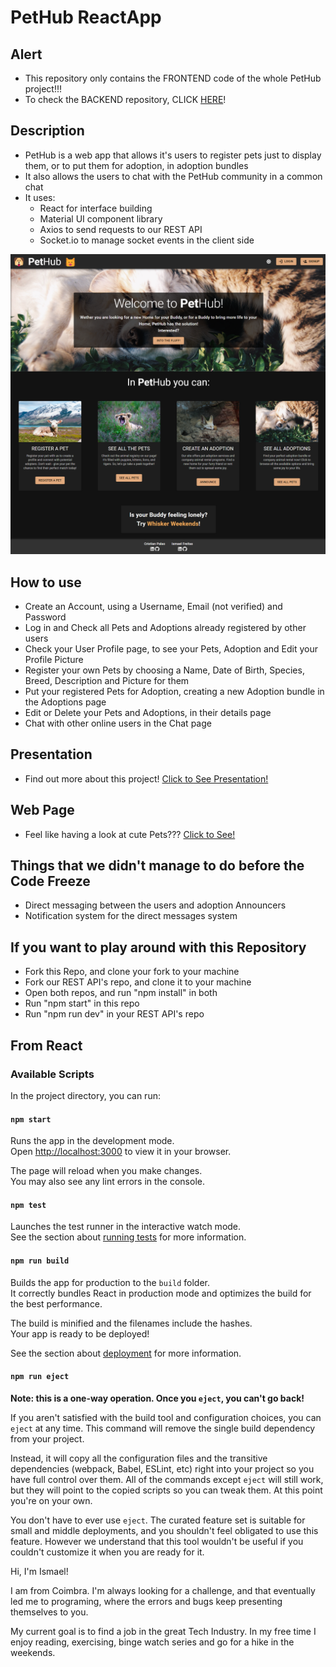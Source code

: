 # PetHub ReactApp

## Alert

- This repository only contains the FRONTEND code of the whole PetHub project!!!
- To check the BACKEND repository, CLICK [HERE](https://github.com/PetHub-MERN/pethub-server)!

## Description

- PetHub is a web app that allows it's users to register pets just to display them, or to put them for adoption, in adoption bundles
- It also allows the users to chat with the PetHub community in a common chat
- It uses:
    - React for interface building
    - Material UI component library
    - Axios to send requests to our REST API
    - Socket.io to manage socket events in the client side

![ScreenShot](./public/images/main-screenshot.png)

## How to use

- Create an Account, using a Username, Email (not verified) and Password
- Log in and Check all Pets and Adoptions already registered by other users
- Check your User Profile page, to see your Pets, Adoption and Edit your Profile Picture
- Register your own Pets by choosing a Name, Date of Birth, Species, Breed, Description and Picture for them
- Put your registered Pets for Adoption, creating a new Adoption bundle in the Adoptions page
- Edit or Delete your Pets and Adoptions, in their details page
- Chat with other online users in the Chat page

## Presentation

- Find out more about this project!
[Click to See Presentation!](https://drive.google.com/file/d/1sbukhnu7VPgh2sEfA0Od8Z15yslWLQot/view?usp=sharing)

## Web Page

- Feel like having a look at cute Pets???
[Click to See!](https://pethubpet.netlify.app/)

## Things that we didn't manage to do before the Code Freeze

- Direct messaging between the users and adoption Announcers
- Notification system for the direct messages system

## If you want to play around with this Repository

- Fork this Repo, and clone your fork to your machine
- Fork our REST API's repo, and clone it to your machine
- Open both repos, and run "npm install" in both
- Run "npm start" in this repo
- Run "npm run dev" in your REST API's repo

## From React

### Available Scripts

In the project directory, you can run:

#### `npm start`

Runs the app in the development mode.\
Open [http://localhost:3000](http://localhost:3000) to view it in your browser.

The page will reload when you make changes.\
You may also see any lint errors in the console.

#### `npm test`

Launches the test runner in the interactive watch mode.\
See the section about [running tests](https://facebook.github.io/create-react-app/docs/running-tests) for more information.

#### `npm run build`

Builds the app for production to the `build` folder.\
It correctly bundles React in production mode and optimizes the build for the best performance.

The build is minified and the filenames include the hashes.\
Your app is ready to be deployed!

See the section about [deployment](https://facebook.github.io/create-react-app/docs/deployment) for more information.

#### `npm run eject`

**Note: this is a one-way operation. Once you `eject`, you can't go back!**

If you aren't satisfied with the build tool and configuration choices, you can `eject` at any time. This command will remove the single build dependency from your project.

Instead, it will copy all the configuration files and the transitive dependencies (webpack, Babel, ESLint, etc) right into your project so you have full control over them. All of the commands except `eject` will still work, but they will point to the copied scripts so you can tweak them. At this point you're on your own.

You don't have to ever use `eject`. The curated feature set is suitable for small and middle deployments, and you shouldn't feel obligated to use this feature. However we understand that this tool wouldn't be useful if you couldn't customize it when you are ready for it.

Hi, I'm Ismael!

I am from Coimbra. I'm always looking for a challenge, and that eventually led me to programing, where the errors and bugs keep presenting themselves to you.

My current goal is to find a job in the great Tech Industry. In my free time I enjoy reading, exercising, binge watch series and go for a hike in the weekends.